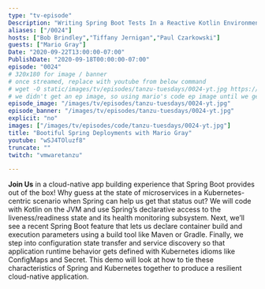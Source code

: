 ```yaml
---
type: "tv-episode"
Description: "Writing Spring Boot Tests In a Reactive Kotlin Environment."
aliases: ["/0024"]
hosts: ["Bob Brindley","Tiffany Jernigan","Paul Czarkowski"]
guests: ["Mario Gray"]
Date: "2020-09-22T13:00:00-07:00"
PublishDate: "2020-09-18T00:00:00-07:00"
episode: "0024"
# 320x180 for image / banner
# once streamed, replace with youtube from below command
# wget -O static/images/tv/episodes/tanzu-tuesdays/0024-yt.jpg https://img.youtube.com/vi/wSJ4TOluzf8/mqdefault.jpg
# we didn't get an ep image, so using mario's code ep image until we get the youtube thumbnail.
episode_image: "/images/tv/episodes/tanzu-tuesdays/0024-yt.jpg"
episode_banner: "/images/tv/episodes/tanzu-tuesdays/0024-yt.jpg"
explicit: "no"
images: ["/images/tv/episodes/code/tanzu-tuesdays/0024-yt.jpg"]
title: "Bootiful Spring Deployments with Mario Gray"
youtube: "wSJ4TOluzf8"
truncate: ""
twitch: "vmwaretanzu"

---
```


**Join Us** in a cloud-native app building experience that Spring Boot provides out of the box! Why guess at the state of microservices in a Kubernetes-centric scenario when Spring can help us get that status out? We will code with Kotlin on the JVM and use Spring’s declarative access to the liveness/readiness state and its health monitoring subsystem. Next, we’ll see a recent Spring Boot feature that lets us declare container build and execution parameters using a build tool like Maven or Gradle. Finally, we step into configuration state transfer and service discovery so that application runtime behavior gets defined with Kubernetes idioms like ConfigMaps and Secret. This demo will look at how to tie these characteristics of Spring and Kubernetes together to produce a resilient cloud-native application.
